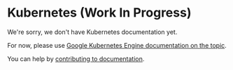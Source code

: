 # Kubernetes (Work In Progress)

We're sorry, we don't have Kubernetes documentation yet.

For now, please use [Google Kubernetes Engine documentation on the topic](https://cloud.google.com/python/django/kubernetes-engine).

You can help by [contributing to documentation](../development/documentation.md).
